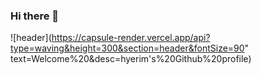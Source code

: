 ### Hi there 👋

![header](https://capsule-render.vercel.app/api?type=waving&height=300&section=header&fontSize=90" text=Welcome%20&desc=hyerim's%20Github%20profile)
